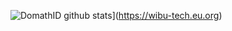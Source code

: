 ![ DomathID github stats](https://github-readme-stats.vercel.app/api?username=DomathID&show_icons=true&title_color=009999&icon_color=009999)](https://wibu-tech.eu.org)

